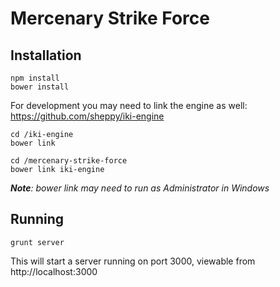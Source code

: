Mercenary Strike Force
======================

Installation
------------
```
npm install
bower install
```

For development you may need to link the engine as well: https://github.com/sheppy/iki-engine
```
cd /iki-engine
bower link

cd /mercenary-strike-force
bower link iki-engine
```
*__Note__: bower link may need to run as Administrator in Windows*


Running
-------
```
grunt server
```

This will start a server running on port 3000, viewable from http://localhost:3000
